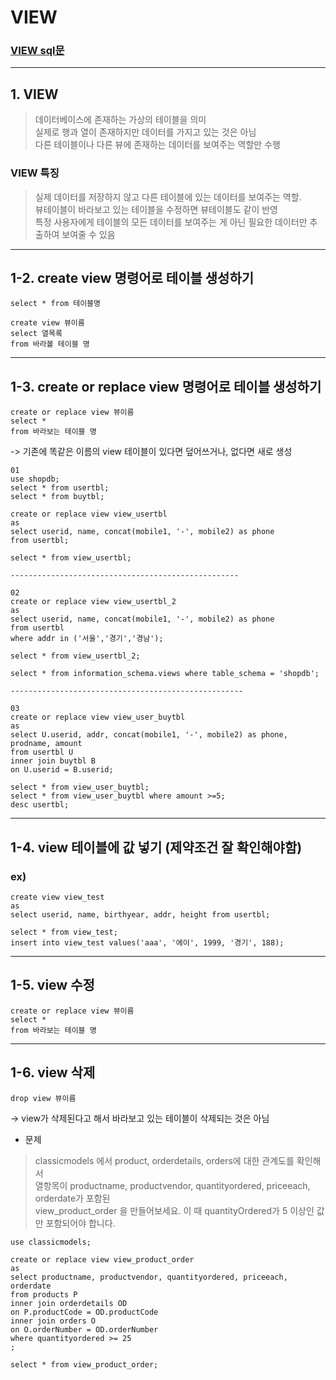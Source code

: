 # VIEW <br>
### [VIEW sql문](https://github.com/jiyoung79/StudyFiles/blob/main/Database/sql%20files/10%20view.sql)

<hr>

## 1. VIEW <br>

> 데이터베이스에 존재하는 가상의 테이블을 의미 <br>
> 실제로 행과 열이 존재하지만 데이터를 가지고 있는 것은 아님 <br>
> 다른 테이블이나 다른 뷰에 존재하는 데이터를 보여주는 역할만 수행 <br>

### VIEW 특징 <br>

> 실제 데이터를 저장하지 않고 다른 테이블에 있는 데이터를 보여주는 역할. <br>
> 뷰테이블이 바라보고 있는 테이블을 수정하면 뷰테이블도 같이 반영 <br>
> 특정 사용자에게 테이블의 모든 데이터를 보여주는 게 아닌 필요한 데이터만 추출하여 보여줄 수 있음 <br>

<hr>

## 1-2. create view 명령어로 테이블 생성하기 <br>

```
select * from 테이블명

create view 뷰이름
select 열목록
from 바라볼 테이블 명
```

<hr>

## 1-3. create or replace view 명령어로 테이블 생성하기 <br>

```
create or replace view 뷰이름
select *
from 바라보는 테이블 명
```

-> 기존에 똑같은 이름의 view 테이블이 있다면 덮어쓰거나, 없다면 새로 생성 <br>

```
01
use shopdb;
select * from usertbl;
select * from buytbl;

create or replace view view_usertbl
as
select userid, name, concat(mobile1, '-', mobile2) as phone
from usertbl;

select * from view_usertbl;

---------------------------------------------------

02
create or replace view view_usertbl_2
as
select userid, name, concat(mobile1, '-', mobile2) as phone
from usertbl
where addr in ('서울','경기','경남');

select * from view_usertbl_2;

select * from information_schema.views where table_schema = 'shopdb';

----------------------------------------------------

03
create or replace view view_user_buytbl
as
select U.userid, addr, concat(mobile1, '-', mobile2) as phone, prodname, amount
from usertbl U
inner join buytbl B
on U.userid = B.userid;

select * from view_user_buytbl;
select * from view_user_buytbl where amount >=5;
desc usertbl;
```

<hr>

## 1-4. view 테이블에 값 넣기 (제약조건 잘 확인해야함)

### ex) <br>

```
create view view_test
as
select userid, name, birthyear, addr, height from usertbl;

select * from view_test;
insert into view_test values('aaa', '에이', 1999, '경기', 188);
```

<hr>

## 1-5. view 수정 <br>

```
create or replace view 뷰이름
select *
from 바라보는 테이블 명
```

<hr>

## 1-6. view 삭제 <br>

```
drop view 뷰이름
```

-> view가 삭제된다고 해서 바라보고 있는 테이블이 삭제되는 것은 아님

* 문제 <br>
  
> classicmodels 에서 product, orderdetails, orders에 대한 관계도를 확인해서 <br>
> 열항목이 productname, productvendor, quantityordered, priceeach, orderdate가 포함된 <br>
> view_product_order 을 만들어보세요. 이 때 quantityOrdered가 5 이상인 값만 포함되어야 합니다. <br>

```
use classicmodels;

create or replace view view_product_order
as
select productname, productvendor, quantityordered, priceeach, orderdate
from products P
inner join orderdetails OD
on P.productCode = OD.productCode
inner join orders O
on O.orderNumber = OD.orderNumber
where quantityordered >= 25
;

select * from view_product_order; 
```










